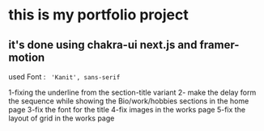 # this is my portfolio project

## it's done using chakra-ui next.js and framer-motion

used Font : ` 'Kanit', sans-serif`

<!-- TODO -->

1-fixing the underline from the section-title variant
2- make the delay form the sequence while showing the Bio/work/hobbies sections in the home page
3-fix the font for the title
4-fix images in the works page
5-fix the layout of grid in the works page
